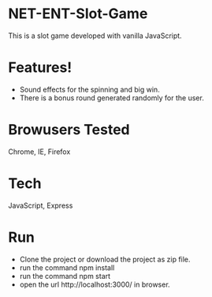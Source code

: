 # NET-ENT-Slot-Game


This is a slot game developed with vanilla JavaScript.

# Features!
  - Sound effects for the spinning and big win.
  - There is a bonus round generated randomly for the user.

# Browusers Tested
Chrome, IE, Firefox

# Tech
JavaScript, Express

# Run
 - Clone the project or download the project as zip file.
 - run the command npm install 
 - run the command npm start
 - open the url  http://localhost:3000/ in browser.
